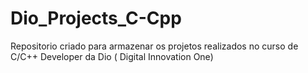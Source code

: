 # Dio_Projects_C-Cpp
Repositorio criado para armazenar os projetos realizados no curso de C/C++ Developer da Dio ( Digital Innovation One)
